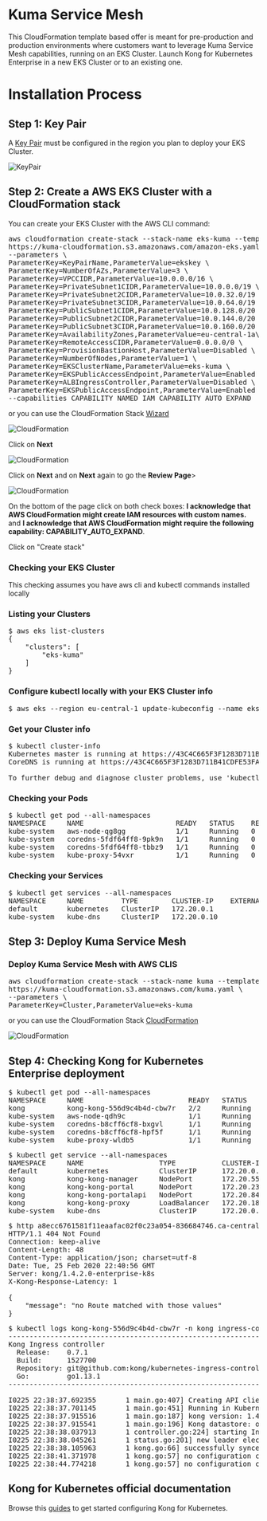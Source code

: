 # Kuma Service Mesh

This CloudFormation template based offer is meant for pre-production and production environments where customers want to leverage Kuma Service Mesh capabilities, running on an EKS Cluster. Launch Kong for Kubernetes Enterprise in a new EKS Cluster or to an existing one.


#  Installation Process


## Step 1: Key Pair
A [Key Pair](https://docs.aws.amazon.com/AWSEC2/latest/UserGuide/ec2-key-pairs.html) must be configured in the region you plan to deploy your EKS Cluster.

![KeyPair](https://github.com/Kong/aws-marketplace/blob/master/screenshots/KeyPair.png)



## Step 2: Create a AWS EKS Cluster with a CloudFormation stack

You can create your EKS Cluster with the AWS CLI command:

<pre>
aws cloudformation create-stack --stack-name eks-kuma --template-url \
https://kuma-cloudformation.s3.amazonaws.com/amazon-eks.yaml \
--parameters \
ParameterKey=KeyPairName,ParameterValue=ekskey \
ParameterKey=NumberOfAZs,ParameterValue=3 \
ParameterKey=VPCCIDR,ParameterValue=10.0.0.0/16 \
ParameterKey=PrivateSubnet1CIDR,ParameterValue=10.0.0.0/19 \
ParameterKey=PrivateSubnet2CIDR,ParameterValue=10.0.32.0/19 \
ParameterKey=PrivateSubnet3CIDR,ParameterValue=10.0.64.0/19 \
ParameterKey=PublicSubnet1CIDR,ParameterValue=10.0.128.0/20 \
ParameterKey=PublicSubnet2CIDR,ParameterValue=10.0.144.0/20 \
ParameterKey=PublicSubnet3CIDR,ParameterValue=10.0.160.0/20 \
ParameterKey=AvailabilityZones,ParameterValue=eu-central-1a\\,eu-central-1b\\,eu-central-1c \
ParameterKey=RemoteAccessCIDR,ParameterValue=0.0.0.0/0 \
ParameterKey=ProvisionBastionHost,ParameterValue=Disabled \
ParameterKey=NumberOfNodes,ParameterValue=1 \
ParameterKey=EKSClusterName,ParameterValue=eks-kuma \
ParameterKey=EKSPublicAccessEndpoint,ParameterValue=Enabled \
ParameterKey=ALBIngressController,ParameterValue=Disabled \
ParameterKey=EKSPublicAccessEndpoint,ParameterValue=Enabled \
--capabilities CAPABILITY_NAMED_IAM CAPABILITY_AUTO_EXPAND
</pre>

or you can use the CloudFormation Stack [Wizard](https://console.aws.amazon.com/cloudformation/home?region=eu-central-1#/stacks/new?stackName=eks-kuma&templateURL=https://kuma-cloudformation.s3.amazonaws.com/amazon-eks.yaml)

![CloudFormation](https://github.com/Kong/aws-marketplace/blob/master/Kuma/screenshots/CF-step1.png)

Click on <b>Next</b>

![CloudFormation](https://github.com/Kong/aws-marketplace/blob/master/Kuma/screenshots/CF-step2.png)

Click on <b>Next</b> and on <b>Next</b> again to go the <b>Review Page</b>>

![CloudFormation](https://github.com/Kong/aws-marketplace/blob/master/Kuma/screenshots/CF-step3.png)

On the bottom of the page click on both check boxes: <b>I acknowledge that AWS CloudFormation might create IAM resources with custom names.</b> and <b>I acknowledge that AWS CloudFormation might require the following capability: CAPABILITY_AUTO_EXPAND</b>.

Click on "Create stack"



### Checking your EKS Cluster

This checking assumes you have aws cli and kubectl commands installed locally

### Listing your Clusters
<pre>
$ aws eks list-clusters
{
    "clusters": [
        "eks-kuma"
    ]
}
</pre>

### Configure kubectl locally with your EKS Cluster info
<pre>
$ aws eks --region eu-central-1 update-kubeconfig --name eks-kuma
</pre>

### Get your Cluster info
<pre>
$ kubectl cluster-info
Kubernetes master is running at https://43C4C665F3F1283D711B41CDFE53FA2D.gr7.eu-central-1.eks.amazonaws.com
CoreDNS is running at https://43C4C665F3F1283D711B41CDFE53FA2D.gr7.eu-central-1.eks.amazonaws.com/api/v1/namespaces/kube-system/services/kube-dns:dns/proxy

To further debug and diagnose cluster problems, use 'kubectl cluster-info dump'.
</pre>


### Checking your Pods
<pre>
$ kubectl get pod --all-namespaces
NAMESPACE     NAME                      READY   STATUS    RESTARTS   AGE
kube-system   aws-node-qg8gg            1/1     Running   0          111m
kube-system   coredns-5fdf64ff8-9pk9n   1/1     Running   0          125m
kube-system   coredns-5fdf64ff8-tbbz9   1/1     Running   0          125m
kube-system   kube-proxy-54vxr          1/1     Running   0          111m
</pre>

### Checking your Services
<pre>
$ kubectl get services --all-namespaces
NAMESPACE     NAME         TYPE        CLUSTER-IP    EXTERNAL-IP   PORT(S)         AGE
default       kubernetes   ClusterIP   172.20.0.1    <none>        443/TCP         125m
kube-system   kube-dns     ClusterIP   172.20.0.10   <none>        53/UDP,53/TCP   125m
</pre>



## Step 3: Deploy Kuma Service Mesh

### Deploy Kuma Service Mesh with AWS CLIS

<pre>
aws cloudformation create-stack --stack-name kuma --template-url \
https://kuma-cloudformation.s3.amazonaws.com/kuma.yaml \
--parameters \
ParameterKey=Cluster,ParameterValue=eks-kuma
</pre>

or you can use the CloudFormation Stack [CloudFormation](https://console.aws.amazon.com/cloudformation/home?region=eu-central-1#/stacks/new?stackName=kuma&templateURL=https://kuma-cloudformation.s3.amazonaws.com/kuma.yaml)


![CloudFormation](https://github.com/Kong/aws-marketplace/blob/master/Kuma/screenshots/CloudFormationStack2.png)




## Step 4: Checking Kong for Kubernetes Enterprise deployment

<pre>
$ kubectl get pod --all-namespaces
NAMESPACE     NAME                         READY   STATUS    RESTARTS   AGE
kong          kong-kong-556d9c4b4d-cbw7r   2/2     Running   1          100s
kube-system   aws-node-qdh9c               1/1     Running   0          34h
kube-system   coredns-b8cff6cf8-bxgvl      1/1     Running   0          34h
kube-system   coredns-b8cff6cf8-hpf5f      1/1     Running   0          34h
kube-system   kube-proxy-wldb5             1/1     Running   0          34h
</pre>

<pre>
$ kubectl get service --all-namespaces
NAMESPACE     NAME                  TYPE           CLUSTER-IP       EXTERNAL-IP                                                                 PORT(S)                         AGE
default       kubernetes            ClusterIP      172.20.0.1       <none>                                                                      443/TCP                         34h
kong          kong-kong-manager     NodePort       172.20.55.17     <none>                                                                      8002:31652/TCP,8445:32368/TCP   117s
kong          kong-kong-portal      NodePort       172.20.235.210   <none>                                                                      8003:32260/TCP,8446:32000/TCP   117s
kong          kong-kong-portalapi   NodePort       172.20.84.213    <none>                                                                      8004:31032/TCP,8447:30923/TCP   117s
kong          kong-kong-proxy       LoadBalancer   172.20.184.88    a8ecc6761581f11eaafac02f0c23a054-836684746.ca-central-1.elb.amazonaws.com   80:30964/TCP,443:30719/TCP      117s
kube-system   kube-dns              ClusterIP      172.20.0.10      <none>                                                                      53/UDP,53/TCP                   34h
</pre>


<pre>
$ http a8ecc6761581f11eaafac02f0c23a054-836684746.ca-central-1.elb.amazonaws.com
HTTP/1.1 404 Not Found
Connection: keep-alive
Content-Length: 48
Content-Type: application/json; charset=utf-8
Date: Tue, 25 Feb 2020 22:40:56 GMT
Server: kong/1.4.2.0-enterprise-k8s
X-Kong-Response-Latency: 1

{
    "message": "no Route matched with those values"
}
</pre>

<pre>
$ kubectl logs kong-kong-556d9c4b4d-cbw7r -n kong ingress-controller
-------------------------------------------------------------------------------
Kong Ingress controller
  Release:    0.7.1
  Build:      1527700
  Repository: git@github.com:kong/kubernetes-ingress-controller.git
  Go:         go1.13.1
-------------------------------------------------------------------------------

I0225 22:38:37.692355       1 main.go:407] Creating API client for https://172.20.0.1:443
I0225 22:38:37.701145       1 main.go:451] Running in Kubernetes Cluster version v1.14+ (v1.14.9-eks-502bfb) - git (clean) commit 502bfb383169b124d87848f89e17a04b9fc1f6f0 - platform linux/amd64
I0225 22:38:37.915516       1 main.go:187] kong version: 1.4.2-0-enterprise-k8s
I0225 22:38:37.915541       1 main.go:196] Kong datastore: off
I0225 22:38:38.037913       1 controller.go:224] starting Ingress controller
I0225 22:38:38.045261       1 status.go:201] new leader elected: kong-kong-556d9c4b4d-cbw7r
I0225 22:38:38.105963       1 kong.go:66] successfully synced configuration to Kong
I0225 22:38:41.371978       1 kong.go:57] no configuration change, skipping sync to Kong
I0225 22:38:44.774218       1 kong.go:57] no configuration change, skipping sync to Kong
</pre>


## Kong for Kubernetes official documentation

Browse this [guides](https://github.com/Kong/kubernetes-ingress-controller) to get started configuring Kong for Kubernetes.
